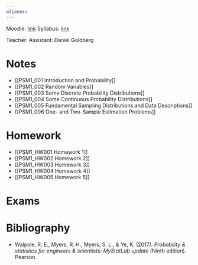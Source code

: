 ```yaml
---
aliases:
---
```



Moodle: [link](https://moodle24.technion.ac.il/course/view.php?id=3058)
Syllabus: [link](https://moodle24.technion.ac.il/mod/resource/view.php?id=166866)

Teacher: 
Assistant: Daniel Goldberg
# Notes

- [[PSM1_001 Introduction and Probability]]
- [[PSM1_002 Random Variables]]
- [[PSM1_003 Some Discrete Probability  Distributions]]
- [[PSM1_004 Some Continuous Probability Distributions]]
- [[PSM1_005 Fundamental Sampling Distributions and Data Descriptions]]
- [[PSM1_006 One- and Two-Sample  Estimation Problems]]

# Homework
- [[PSM1_HW001 Homework 1]]
- [[PSM1_HW002 Homework 2]]
- [[PSM1_HW003 Homework 3]]
- [[PSM1_HW004 Homework 4]]
- [[PSM1_HW005 Homework 5]]

# Exams

# Bibliography
- Walpole, R. E., Myers, R. H., Myers, S. L., & Ye, K. (2017). _Probability & statistics for engineers & scientists: MyStatLab update_ (Ninth edition). Pearson.